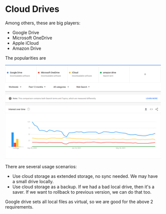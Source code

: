 # Cloud Drives

Among others, these are big players:

- Google Drive
- Microsoft OneDrive
- Apple iCloud
- Amazon Drive

The popularities are

![cloud_drives](cloud_drives_comparison.png)

There are several usage scenarios:

- Use cloud storage as extended storage, no sync needed. We may have a small drive locally.
- Use cloud storage as a backup. If we had a bad local drive, then it's a saver. If we want to rollback to previous version, we can do that too.

Google drive sets all local files as virtual, so we are good for the above 2 requirements.